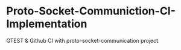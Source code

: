 # Proto-Socket-Communiction-CI-Implementation
GTEST &amp; Github CI with proto-socket-communication project
